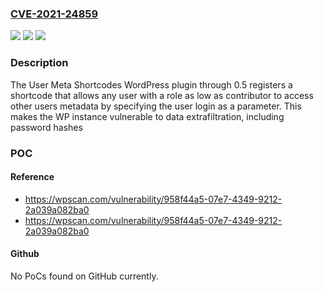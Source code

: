### [CVE-2021-24859](https://cve.mitre.org/cgi-bin/cvename.cgi?name=CVE-2021-24859)
![](https://img.shields.io/static/v1?label=Product&message=User%20meta%20shortcodes&color=blue)
![](https://img.shields.io/static/v1?label=Version&message=0.5%3C%3D%200.5%20&color=brighgreen)
![](https://img.shields.io/static/v1?label=Vulnerability&message=CWE-284%20Improper%20Access%20Control&color=brighgreen)

### Description

The User Meta Shortcodes WordPress plugin through 0.5 registers a shortcode that allows any user with a role as low as contributor to access other users metadata by specifying the user login as a parameter. This makes the WP instance vulnerable to data extrafiltration, including password hashes

### POC

#### Reference
- https://wpscan.com/vulnerability/958f44a5-07e7-4349-9212-2a039a082ba0
- https://wpscan.com/vulnerability/958f44a5-07e7-4349-9212-2a039a082ba0

#### Github
No PoCs found on GitHub currently.

